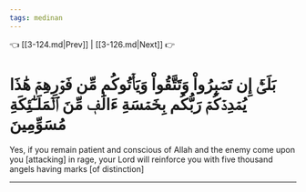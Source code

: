 ```yaml
---
tags: medinan
---
```


👈 [[3-124.md|Prev]] | [[3-126.md|Next]] 👉

# بَلَىٰٓۚ إِن تَصۡبِرُواْ وَتَتَّقُواْ وَيَأۡتُوكُم مِّن فَوۡرِهِمۡ هَٰذَا يُمۡدِدۡكُمۡ رَبُّكُم بِخَمۡسَةِ ءَالَٰفٖ مِّنَ ٱلۡمَلَـٰٓئِكَةِ مُسَوِّمِينَ

Yes, if you remain patient and conscious of Allah and the enemy come upon you [attacking] in rage, your Lord will reinforce you with five thousand angels having marks [of distinction]

---

